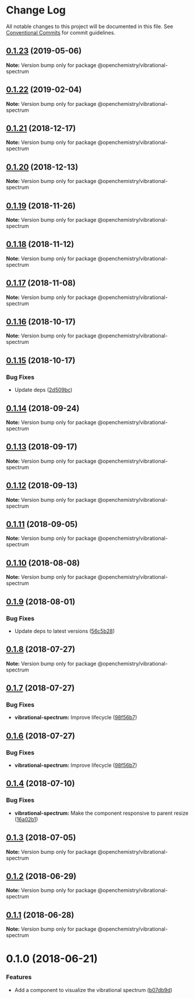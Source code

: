 # Change Log

All notable changes to this project will be documented in this file.
See [Conventional Commits](https://conventionalcommits.org) for commit guidelines.

## [0.1.23](https://github.com/OpenChemistry/oc-web-components/compare/@openchemistry/vibrational-spectrum@0.1.22...@openchemistry/vibrational-spectrum@0.1.23) (2019-05-06)

**Note:** Version bump only for package @openchemistry/vibrational-spectrum





## [0.1.22](https://github.com/OpenChemistry/oc-web-components/compare/@openchemistry/vibrational-spectrum@0.1.21...@openchemistry/vibrational-spectrum@0.1.22) (2019-02-04)

**Note:** Version bump only for package @openchemistry/vibrational-spectrum





## [0.1.21](https://github.com/OpenChemistry/oc-web-components/compare/@openchemistry/vibrational-spectrum@0.1.20...@openchemistry/vibrational-spectrum@0.1.21) (2018-12-17)

**Note:** Version bump only for package @openchemistry/vibrational-spectrum





## [0.1.20](https://github.com/OpenChemistry/oc-web-components/compare/@openchemistry/vibrational-spectrum@0.1.19...@openchemistry/vibrational-spectrum@0.1.20) (2018-12-13)

**Note:** Version bump only for package @openchemistry/vibrational-spectrum





## [0.1.19](https://github.com/OpenChemistry/oc-web-components/compare/@openchemistry/vibrational-spectrum@0.1.18...@openchemistry/vibrational-spectrum@0.1.19) (2018-11-26)

**Note:** Version bump only for package @openchemistry/vibrational-spectrum





## [0.1.18](https://github.com/OpenChemistry/oc-web-components/compare/@openchemistry/vibrational-spectrum@0.1.17...@openchemistry/vibrational-spectrum@0.1.18) (2018-11-12)

**Note:** Version bump only for package @openchemistry/vibrational-spectrum





## [0.1.17](https://github.com/OpenChemistry/oc-web-components/compare/@openchemistry/vibrational-spectrum@0.1.16...@openchemistry/vibrational-spectrum@0.1.17) (2018-11-08)

**Note:** Version bump only for package @openchemistry/vibrational-spectrum





## [0.1.16](https://github.com/OpenChemistry/oc-web-components/compare/@openchemistry/vibrational-spectrum@0.1.15...@openchemistry/vibrational-spectrum@0.1.16) (2018-10-17)

**Note:** Version bump only for package @openchemistry/vibrational-spectrum





## [0.1.15](https://github.com/OpenChemistry/oc-web-components/compare/@openchemistry/vibrational-spectrum@0.1.14...@openchemistry/vibrational-spectrum@0.1.15) (2018-10-17)


### Bug Fixes

* Update deps ([2d509bc](https://github.com/OpenChemistry/oc-web-components/commit/2d509bc))





<a name="0.1.14"></a>
## [0.1.14](https://github.com/OpenChemistry/oc-web-components/compare/@openchemistry/vibrational-spectrum@0.1.13...@openchemistry/vibrational-spectrum@0.1.14) (2018-09-24)




**Note:** Version bump only for package @openchemistry/vibrational-spectrum

<a name="0.1.13"></a>
## [0.1.13](https://github.com/OpenChemistry/oc-web-components/compare/@openchemistry/vibrational-spectrum@0.1.12...@openchemistry/vibrational-spectrum@0.1.13) (2018-09-17)




**Note:** Version bump only for package @openchemistry/vibrational-spectrum

<a name="0.1.12"></a>
## [0.1.12](https://github.com/OpenChemistry/oc-web-components/compare/@openchemistry/vibrational-spectrum@0.1.11...@openchemistry/vibrational-spectrum@0.1.12) (2018-09-13)




**Note:** Version bump only for package @openchemistry/vibrational-spectrum

<a name="0.1.11"></a>
## [0.1.11](https://github.com/OpenChemistry/oc-web-components/compare/@openchemistry/vibrational-spectrum@0.1.10...@openchemistry/vibrational-spectrum@0.1.11) (2018-09-05)




**Note:** Version bump only for package @openchemistry/vibrational-spectrum

<a name="0.1.10"></a>
## [0.1.10](https://github.com/OpenChemistry/oc-web-components/compare/@openchemistry/vibrational-spectrum@0.1.9...@openchemistry/vibrational-spectrum@0.1.10) (2018-08-08)




**Note:** Version bump only for package @openchemistry/vibrational-spectrum

<a name="0.1.9"></a>
## [0.1.9](https://github.com/OpenChemistry/oc-web-components/compare/@openchemistry/vibrational-spectrum@0.1.8...@openchemistry/vibrational-spectrum@0.1.9) (2018-08-01)


### Bug Fixes

* Update deps to latest versions ([56c5b28](https://github.com/OpenChemistry/oc-web-components/commit/56c5b28))




<a name="0.1.8"></a>
## [0.1.8](https://github.com/OpenChemistry/oc-web-components/compare/@openchemistry/vibrational-spectrum@0.1.7...@openchemistry/vibrational-spectrum@0.1.8) (2018-07-27)




**Note:** Version bump only for package @openchemistry/vibrational-spectrum

<a name="0.1.7"></a>
## [0.1.7](https://github.com/OpenChemistry/oc-web-components/compare/@openchemistry/vibrational-spectrum@0.1.4...@openchemistry/vibrational-spectrum@0.1.7) (2018-07-27)


### Bug Fixes

* **vibrational-spectrum:** Improve lifecycle ([98f56b7](https://github.com/OpenChemistry/oc-web-components/commit/98f56b7))




<a name="0.1.6"></a>
## [0.1.6](https://github.com/OpenChemistry/oc-web-components/compare/@openchemistry/vibrational-spectrum@0.1.4...@openchemistry/vibrational-spectrum@0.1.6) (2018-07-27)


### Bug Fixes

* **vibrational-spectrum:** Improve lifecycle ([98f56b7](https://github.com/OpenChemistry/oc-web-components/commit/98f56b7))




<a name="0.1.4"></a>
## [0.1.4](https://github.com/OpenChemistry/oc-web-components/compare/@openchemistry/vibrational-spectrum@0.1.3...@openchemistry/vibrational-spectrum@0.1.4) (2018-07-10)


### Bug Fixes

* **vibrational-spectrum:** Make the component responsive to parent resize ([16a02b1](https://github.com/OpenChemistry/oc-web-components/commit/16a02b1))




<a name="0.1.3"></a>
## [0.1.3](https://github.com/OpenChemistry/oc-web-components/compare/@openchemistry/vibrational-spectrum@0.1.2...@openchemistry/vibrational-spectrum@0.1.3) (2018-07-05)




**Note:** Version bump only for package @openchemistry/vibrational-spectrum

<a name="0.1.2"></a>
## [0.1.2](https://github.com/OpenChemistry/oc-web-components/compare/@openchemistry/vibrational-spectrum@0.1.1...@openchemistry/vibrational-spectrum@0.1.2) (2018-06-29)




**Note:** Version bump only for package @openchemistry/vibrational-spectrum

<a name="0.1.1"></a>
## [0.1.1](https://github.com/OpenChemistry/oc-web-components/compare/@openchemistry/vibrational-spectrum@0.1.0...@openchemistry/vibrational-spectrum@0.1.1) (2018-06-28)




**Note:** Version bump only for package @openchemistry/vibrational-spectrum

<a name="0.1.0"></a>
# 0.1.0 (2018-06-21)


### Features

* Add a component to visualize the vibrational spectrum ([b07db9d](https://github.com/ionic-team/stencil-component-starter/commit/b07db9d))
